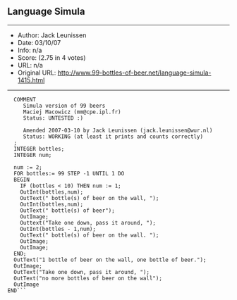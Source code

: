 
## Language Simula ##
---
- Author: Jack Leunissen
- Date: 03/10/07
- Info: n/a
- Score:  (2.75 in 4 votes)
- URL: n/a
- Original URL: http://www.99-bottles-of-beer.net/language-simula-1415.html
---

```BEGIN
  COMMENT
     Simula version of 99 beers
     Maciej Macowicz (mm@cpe.ipl.fr)
     Status: UNTESTED :)

     Amended 2007-03-10 by Jack Leunissen (jack.leunissen@wur.nl)
     Status: WORKING (at least it prints and counts correctly)
  ;
  INTEGER bottles;
  INTEGER num;

  num := 2;
  FOR bottles:= 99 STEP -1 UNTIL 1 DO 
  BEGIN
    IF (bottles < 10) THEN num := 1;
    OutInt(bottles,num);
    OutText(" bottle(s) of beer on the wall, ");
    OutInt(bottles,num);
    OutText(" bottle(s) of beer");
    OutImage;
    Outtext("Take one down, pass it around, ");
    OutInt(bottles - 1,num);
    OutText(" bottle(s) of beer on the wall. ");
    OutImage;
    OutImage;
  END;
  OutText("1 bottle of beer on the wall, one bottle of beer."); 
  OutImage;
  OutText("Take one down, pass it around, ");
  OutText("no more bottles of beer on the wall");
  OutImage
END```
